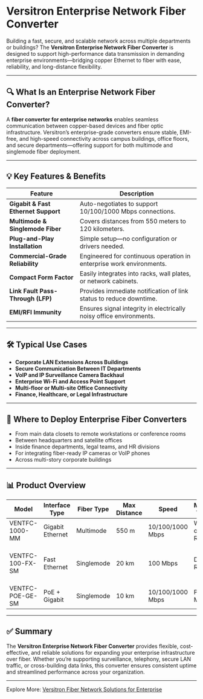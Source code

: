 # Versitron Enterprise Network Fiber Converter

Building a fast, secure, and scalable network across multiple departments or buildings? The **Versitron Enterprise Network Fiber Converter** is designed to support high-performance data transmission in demanding enterprise environments—bridging copper Ethernet to fiber with ease, reliability, and long-distance flexibility.

---

## 🔍 What Is an Enterprise Network Fiber Converter?

A **fiber converter for enterprise networks** enables seamless communication between copper-based devices and fiber optic infrastructure. Versitron’s enterprise-grade converters ensure stable, EMI-free, and high-speed connectivity across campus buildings, office floors, and secure departments—offering support for both multimode and singlemode fiber deployment.

---

## 💡 Key Features & Benefits

| Feature                          | Description                                                                  |
|----------------------------------|-------------------------------------------------------------------------------|
| **Gigabit & Fast Ethernet Support** | Auto-negotiates to support 10/100/1000 Mbps connections.                  |
| **Multimode & Singlemode Fiber** | Covers distances from 550 meters to 120 kilometers.                          |
| **Plug-and-Play Installation**   | Simple setup—no configuration or drivers needed.                             |
| **Commercial-Grade Reliability** | Engineered for continuous operation in enterprise work environments.         |
| **Compact Form Factor**          | Easily integrates into racks, wall plates, or network cabinets.              |
| **Link Fault Pass-Through (LFP)**| Provides immediate notification of link status to reduce downtime.           |
| **EMI/RFI Immunity**             | Ensures signal integrity in electrically noisy office environments.          |

---

## 🛠️ Typical Use Cases

- **Corporate LAN Extensions Across Buildings**  
- **Secure Communication Between IT Departments**  
- **VoIP and IP Surveillance Camera Backhaul**  
- **Enterprise Wi-Fi and Access Point Support**  
- **Multi-floor or Multi-site Office Connectivity**  
- **Finance, Healthcare, or Legal Infrastructure**

---

## 🛒 Where to Deploy Enterprise Fiber Converters

- From main data closets to remote workstations or conference rooms  
- Between headquarters and satellite offices  
- Inside finance departments, legal teams, and HR divisions  
- For integrating fiber-ready IP cameras or VoIP phones  
- Across multi-story corporate buildings

---

## 📊 Product Overview

| Model               | Interface Type   | Fiber Type   | Max Distance | Speed            | Mount Type     | Use Case                              |
|---------------------|------------------|--------------|--------------|------------------|----------------|----------------------------------------|
| VENTFC-1000-MM      | Gigabit Ethernet | Multimode    | 550 m        | 10/100/1000 Mbps | Wall or Rack   | Office floor-to-floor data extension   |
| VENTFC-100-FX-SM    | Fast Ethernet    | Singlemode   | 20 km        | 100 Mbps         | DIN Rail       | Secure department-to-department link   |
| VENTFC-POE-GE-SM    | PoE + Gigabit    | Singlemode   | 10 km        | 10/100/1000 Mbps | Panel Mount    | IP camera or VoIP phone integration    |

---

## ✅ Summary

The **Versitron Enterprise Network Fiber Converter** provides flexible, cost-effective, and reliable solutions for expanding your enterprise infrastructure over fiber. Whether you’re supporting surveillance, telephony, secure LAN traffic, or cross-building data links, this converter ensures consistent uptime and streamlined performance across your organization.

---

Explore More: [Versitron Fiber Network Solutions for Enterprise](https://www.versitron.com/collections/fiber-optic-network-managed-switches)
